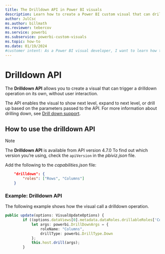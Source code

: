 ```yaml
---
title: The Drilldown API in Power BI visuals
description: Learn how to create a Power BI custom visual that can drill down into the data so you can explore your data in depth in Power BI embedded analytics.
author: JulCsc
ms.author: billmath
ms.reviewer: tebercov 
ms.service: powerbi
ms.subservice: powerbi-custom-visuals
ms.topic: how-to
ms.date: 01/19/2024
#customer intent: As a Power BI visual developer, I want to learn how to create a Power BI custom visual that can drill down into the data so I can explore my data in depth in Power BI embedded analytics.
---
```


# Drilldown API

The **Drilldown API** allows you to create a visual that can trigger a drilldown operation on its own, without user interaction.  

The API enables the visual to show next level, expand to next level, or drill up based on the parameters passed to the API. For more information about drilling down, see [Drill down support](drill-down-support.md).

## How to use the drilldown API

> [!NOTE]
> The **Drilldown API** is available from API version 4.7.0 To find out which version you’re using, check the `apiVersion` in the *pbiviz.json* file.

Add the following to the *capabilities.json* file:

```json
    "drilldown": {
        "roles": ["Rows", "Columns"]
    }
```

### Example: Drilldown API

The following example shows how the visual call a drilldown operation.

```typescript
public update(options: VisualUpdateOptions) {
        if ((options.dataViews[0].metadata.dataRoles.drillableRoles['Columns']).indexOf(powerbi.DrillType.Down) >= 0) {
            let args: powerbi.DrillDownArgs = {
                roleName: "Columns",
                drillType: powerbi.DrillType.Down
            };
            this.host.drill(args);
        }
```
